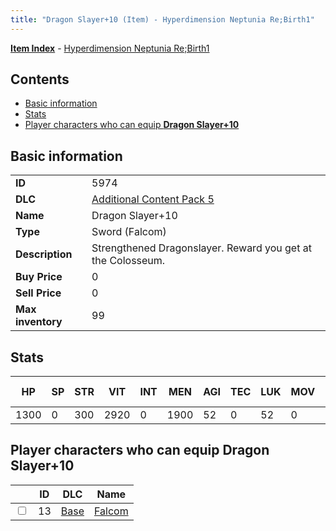 ```yaml
---
title: "Dragon Slayer+10 (Item) - Hyperdimension Neptunia Re;Birth1"
---
```


[**Item Index**](/neptunia/rb1/item/index.html) - [Hyperdimension Neptunia Re;Birth1](/neptunia/rb1)

## Contents

- [Basic information](#basic-information)
- [Stats](#stats)
- [Player characters who can equip **Dragon Slayer+10**](#player-characters-who-can-equip-dragon-slayer-10)

## Basic information

|   |   |
| -- | -- |
| **ID** | 5974 |
| **DLC** | [Additional Content Pack 5](/neptunia/rb1/dlc/14-pack5.html) |
| **Name** | Dragon Slayer+10 |
| **Type** | Sword (Falcom) |
| **Description** | Strengthened Dragonslayer. Reward you get at the Colosseum. |
| **Buy Price** | 0 |
| **Sell Price** | 0 |
| **Max inventory** | 99 |


## Stats

| HP | SP | STR | VIT | INT | MEN | AGI | TEC | LUK | MOV | Fire res. | Ice res. | Wind res. | Lightning res. |
| -- | -- | --- | --- | --- | --- | --- | --- | --- | --- | --------- | -------- | --------- | -------------- |
| 1300 | 0 | 300 | 2920 | 0 | 1900 | 52 | 0 | 52 | 0 | 0 | 0 | 0 | 0 |


## Player characters who can equip **Dragon Slayer+10**

|    | ID | DLC | Name |
| -- | -- | --- | ---- |
| <input type="checkbox" id="rb1-player-1-13" class="trackbox" /> | 13 | [Base](/neptunia/rb1/dlc/1-base.html) | [Falcom](/neptunia/rb1/player/1-13-falcom.html) |
